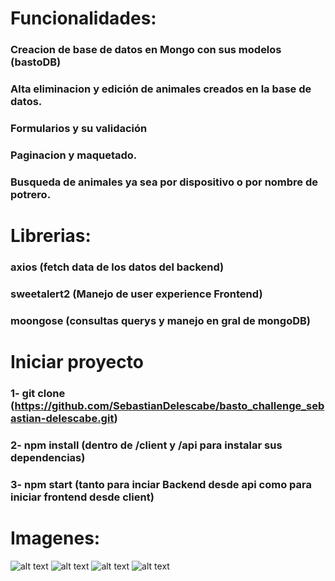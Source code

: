 # Funcionalidades: 
### Creacion de base de datos en Mongo con sus modelos (bastoDB)
### Alta eliminacion y edición de animales creados en la base de datos.
### Formularios y su validación
### Paginacion y maquetado.
### Busqueda de animales ya sea por dispositivo o por nombre de potrero.


# Librerias:
### axios (fetch data de los datos del backend)
### sweetalert2 (Manejo de user experience Frontend)
### moongose (consultas querys y manejo en gral de mongoDB)

# Iniciar proyecto
### 1- git clone (https://github.com/SebastianDelescabe/basto_challenge_sebastian-delescabe.git) 
### 2- npm install (dentro de /client y /api para instalar sus dependencias)
### 3- npm start (tanto para inciar Backend desde api como para iniciar frontend desde client)

# Imagenes:
![alt text](https://i.ibb.co/Q8KtYqJ/imagen1.png)
![alt text](https://i.ibb.co/XyrLW4x/imagen-2.png)
![alt text](https://i.ibb.co/NpCxkhQ/imagen3.png)
![alt text](https://i.ibb.co/ynnbTVb/imagen-4.png)
